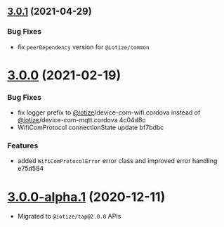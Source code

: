 ## [3.0.1](https://github.com/iotize-sas/device-com-wifi.cordova/compare/v3.0.0...v3.0.1) (2021-04-29)

### Bug Fixes

* fix `peerDependency` version for `@iotize/common`

<a name="3.0.0"></a>
# [3.0.0](https://github.com/iotize-sas/device-com-wifi.cordova/compare/v3.1.0...v3.0.0) (2021-02-19)


### Bug Fixes

* fix logger prefix to [@iotize](https://github.com/iotize)/device-com-wifi.cordova instead of [@iotize](https://github.com/iotize)/device-com-mqtt.cordova 4c04d8c
* WifiComProtocol connectionState update bf7bdbc


### Features

* added `WifiComProtocolError` error class and improved error handling e75d584



<a name="3.0.0-alpha.1"></a>
# [3.0.0-alpha.1](https://github.com/iotize-sas/device-com-wifi.cordova/compare/v3.1.0...v3.0.0-alpha.1) (2020-12-11)

* Migrated to `@iotize/tap@2.0.0` APIs


